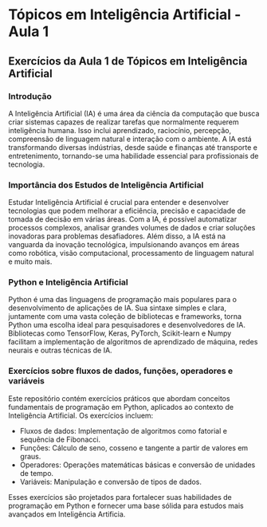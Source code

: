# Tópicos em Inteligência Artificial - Aula 1

## Exercícios da Aula 1 de Tópicos em Inteligência Artificial

### Introdução

A Inteligência Artificial (IA) é uma área da ciência da computação que busca criar sistemas capazes de realizar tarefas que normalmente requerem inteligência humana. Isso inclui aprendizado, raciocínio, percepção, compreensão de linguagem natural e interação com o ambiente. A IA está transformando diversas indústrias, desde saúde e finanças até transporte e entretenimento, tornando-se uma habilidade essencial para profissionais de tecnologia.

### Importância dos Estudos de Inteligência Artificial

Estudar Inteligência Artificial é crucial para entender e desenvolver tecnologias que podem melhorar a eficiência, precisão e capacidade de tomada de decisão em várias áreas. Com a IA, é possível automatizar processos complexos, analisar grandes volumes de dados e criar soluções inovadoras para problemas desafiadores. Além disso, a IA está na vanguarda da inovação tecnológica, impulsionando avanços em áreas como robótica, visão computacional, processamento de linguagem natural e muito mais.

### Python e Inteligência Artificial

Python é uma das linguagens de programação mais populares para o desenvolvimento de aplicações de IA. Sua sintaxe simples e clara, juntamente com uma vasta coleção de bibliotecas e frameworks, torna Python uma escolha ideal para pesquisadores e desenvolvedores de IA. Bibliotecas como TensorFlow, Keras, PyTorch, Scikit-learn e Numpy facilitam a implementação de algoritmos de aprendizado de máquina, redes neurais e outras técnicas de IA.

### Exercícios sobre fluxos de dados, funções, operadores e variáveis

Este repositório contém exercícios práticos que abordam conceitos fundamentais de programação em Python, aplicados ao contexto de Inteligência Artificial. Os exercícios incluem:

- Fluxos de dados: Implementação de algoritmos como fatorial e sequência de Fibonacci.
- Funções: Cálculo de seno, cosseno e tangente a partir de valores em graus.
- Operadores: Operações matemáticas básicas e conversão de unidades de tempo.
- Variáveis: Manipulação e conversão de tipos de dados.

Esses exercícios são projetados para fortalecer suas habilidades de programação em Python e fornecer uma base sólida para estudos mais avançados em Inteligência Artificia.
